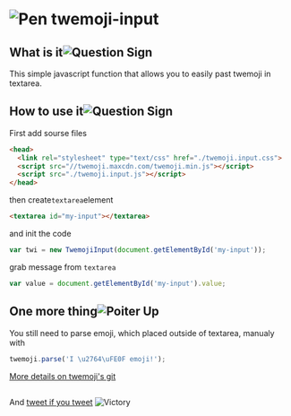 ![Pen](https://twemoji.maxcdn.com/36x36/2712.png) twemoji-input
=============

## What is it![Question Sign](https://twemoji.maxcdn.com/16x16/2754.png)

This simple javascript function that allows you to easily past twemoji in textarea.


## How to use it![Question Sign](https://twemoji.maxcdn.com/16x16/2754.png)

First add sourse files 
```html
<head>
  <link rel="stylesheet" type="text/css" href="./twemoji.input.css">
  <script src="//twemoji.maxcdn.com/twemoji.min.js"></script>
  <script src="./twemoji.input.js"></script>
</head>
```

then create<code>textarea</code>element

```html
<textarea id="my-input"></textarea>
```

and init the code

```javascript
var twi = new TwemojiInput(document.getElementById('my-input'));
```

grab message from <code>textarea</code>
```javascript
var value = document.getElementById('my-input').value;
```


## One more thing![Poiter Up](https://twemoji.maxcdn.com/36x36/261d.png)

You still need to parse emoji, which placed outside of textarea, manualy with 
```javascript
twemoji.parse('I \u2764\uFE0F emoji!');
```

[More details on twemoji's git](https://github.com/twitter/twemoji)

##

And [tweet if you tweet](https://twitter.com/intent/tweet?url=https://github.com/LevchenkoD/twemoji-input&text=The%20thing%20that%20helps%20use%20twemoji%20on%20any%20website%20%F0%9F%91%8C%20&hashtags=twemojiInput,twemoji,emoji) ![Victory](https://twemoji.maxcdn.com/16x16/270c.png)


